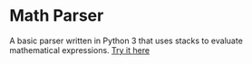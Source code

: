 # Math Parser
A basic parser written in Python 3 that uses stacks to evaluate mathematical expressions.
[Try it here](https://math-parser.herokuapp.com/)
